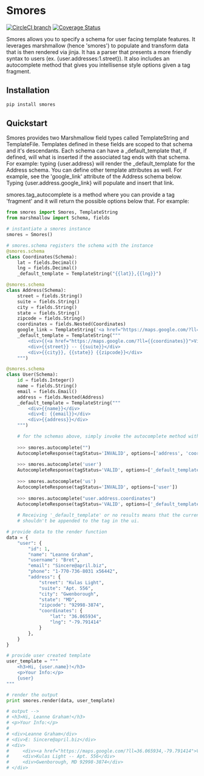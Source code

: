 # Smores

[![CircleCI branch](https://img.shields.io/circleci/project/github/codylandry/Smores/master.svg)]()
[![Coverage Status](https://coveralls.io/repos/github/codylandry/Smores/badge.svg?branch=master)](https://coveralls.io/github/codylandry/Smores?branch=master)

Smores allows you to specify a schema for user facing template features.  It leverages marshmallow (hence 'smores') to
populate and transform data that is then rendered via jinja.  It has a parser that presents a more friendly syntax to 
users (ex. {user.addresses:1.street}).  It also includes an autocomplete method that gives you intellisense style 
options given a tag fragment.  

## Installation
```bash
pip install smores
```

## Quickstart

Smores provides two Marshmallow field types called TemplateString and TemplateFile.  Templates defined in these fields
are scoped to that schema and it's descendants.  Each schema can have a _default_template that, if defined, will what
is inserted if the associated tag ends with that schema.  For example: typing {user.address} will render the _default_template
for the Address schema.  You can define other template attributes as well.  For example, see the 'google_link' attribute
of the Address schema below.  Typing {user.address.google_link} will populate and insert that link.  

smores.tag_autocomplete is a method where you can provide a tag 'fragment' and it will return the possible options below that.
For example:
   
```python
from smores import Smores, TemplateString
from marshmallow import Schema, fields

# instantiate a smores instance
smores = Smores()

# smores.schema registers the schema with the instance
@smores.schema
class Coordinates(Schema):
    lat = fields.Decimal()
    lng = fields.Decimal()
    _default_template = TemplateString("{{lat}},{{lng}}")

@smores.schema
class Address(Schema):
    street = fields.String()
    suite = fields.String()
    city = fields.String()
    state = fields.String()
    zipcode = fields.String()
    coordinates = fields.Nested(Coordinates)
    google_link = TemplateString('<a href="https://maps.google.com/?ll={{coordinates}}">View Map</a>')
    _default_template = TemplateString("""
        <div>{{<a href="https://maps.google.com/?ll={{coordinates}}">View Map</a>}}</div>
        <div>{{street}} -- {{suite}}</div>
        <div>{{city}}, {{state}} {{zipcode}}</div>
    """)

@smores.schema
class User(Schema):
    id = fields.Integer()
    name = fields.String()
    email = fields.Email()
    address = fields.Nested(Address)
    _default_template = TemplateString("""
        <div>{{name}}</div>
        <div>E: {{email}}</div>
        <div>{{address}}</div>
    """)
``` 
   
   
```python
    # for the schemas above, simply invoke the autocomplete method with a tag fragment
    
    >>> smores.autocomplete("")
    AutocompleteResponse(tagStatus='INVALID', options=['address', 'coordinates', 'user'])
    
    >>> smores.autocomplete('user')
    AutocompleteResponse(tagStatus='VALID', options=['_default_template', 'address', 'email', 'id', 'name'])
    
    >>> smores.autocomplete('us')
    AutocompleteResponse(tagStatus='INVALID', options=['user'])
    
    >>> smores.autocomplete("user.address.coordinates")
    AutocompleteResponse(tagStatus='VALID', options=['_default_template', 'lat', 'lng'])
    
    # Receiving '_default_template' or no results means that the current tag fragment is valid but _default_template
    # shouldn't be appended to the tag in the ui.
``` 


```python
# provide data to the render function
data = {
    "user": {
        "id": 1,
        "name": "Leanne Graham",
        "username": "Bret",
        "email": "Sincere@april.biz",
        "phone": "1-770-736-8031 x56442",
        "address": {
            "street": "Kulas Light",
            "suite": "Apt. 556",
            "city": "Gwenborough",
            "state": "MD",
            "zipcode": "92998-3874",
            "coordinates": {
                "lat": "36.065934",
				"lng": "-79.791414"
            }
        },
    }
}

# provide user created template
user_template = """
    <h3>Hi, {user.name}!</h3>
    <p>Your Info:</p>
    {user}
"""

# render the output
print smores.render(data, user_template)

# output -->
# <h3>Hi, Leanne Graham!</h3>
# <p>Your Info:</p>
# 
# <div>Leanne Graham</div>
# <div>E: Sincere@april.biz</div>
# <div>
#     <div><a href="https://maps.google.com/?ll=36.065934,-79.791414">View Map</a></div>
#     <div>Kulas Light -- Apt. 556</div>
#     <div>Gwenborough, MD 92998-3874</div>
# </div>
```

